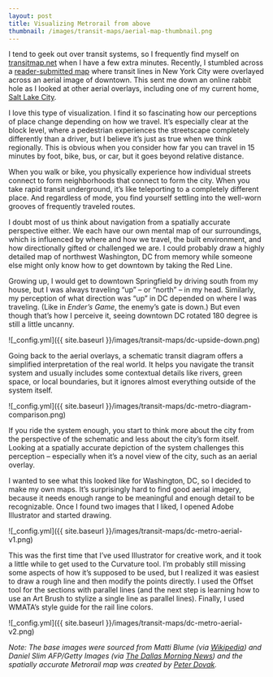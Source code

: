 ```yaml
---
layout: post
title: Visualizing Metrorail from above
thumbnail: /images/transit-maps/aerial-map-thumbnail.png
---
```


I tend to geek out over transit systems, so I frequently find myself on [transitmap.net](https://transitmap.net/) when I have a few extra minutes. Recently, I stumbled across a [reader-submitted map](http://transitmap.net/arnorian-nyc/) where transit lines in New York City were overlayed across an aerial image of downtown. This sent me down an online rabbit hole as I looked at other aerial overlays, including one of my current home, [Salt Lake City](https://transitmap.net/aerial-salt-lake/). 

I love this type of visualization. I find it so fascinating how our perceptions of place change depending on how we travel. It’s especially clear at the block level, where a pedestrian experiences the streetscape completely differently than a driver, but I believe it’s just as true when we think regionally. This is obvious when you consider how far you can travel in 15 minutes by foot, bike, bus, or car, but it goes beyond relative distance. 

When you walk or bike, you physically experience how individual streets connect to form neighborhoods that connect to form the city. When you take rapid transit underground, it’s like teleporting to a completely different place. And regardless of mode, you find yourself settling into the well-worn grooves of frequently traveled routes. 

I doubt most of us think about navigation from a spatially accurate perspective either. We each have our own mental map of our surroundings, which is influenced by where and how we travel, the built environment, and how directionally gifted or challenged we are. I could probably draw a highly detailed map of northwest Washington, DC from memory while someone else might only know how to get downtown by taking the Red Line. 

Growing up, I would get to downtown Springfield by driving south from my house, but I was always traveling “up” – or “north” – in my head. Similarly, my perception of what direction was “up” in DC depended on where I was traveling. (Like in *Ender’s Game*, the enemy’s gate is down.) But even though that’s how I perceive it, seeing downtown DC rotated 180 degree is still a little uncanny.

![_config.yml]({{ site.baseurl }}/images/transit-maps/dc-upside-down.png)

Going back to the aerial overlays, a schematic transit diagram offers a simplified interpretation of the real world. It helps you navigate the transit system and usually includes some contextual details like rivers, green space, or local boundaries, but it ignores almost everything outside of the system itself. 

![_config.yml]({{ site.baseurl }}/images/transit-maps/dc-metro-diagram-comparison.png)

If you ride the system enough, you start to think more about the city from the perspective of the schematic and less about the city’s form itself. Looking at a spatially accurate depiction of the system challenges this perception – especially when it’s a novel view of the city, such as an aerial overlay.

I wanted to see what this looked like for Washington, DC, so I decided to make my own maps. It’s surprisingly hard to find good aerial imagery, because it needs enough range to be meaningful and enough detail to be recognizable. Once I found two images that I liked, I opened Adobe Illustrator and started drawing.

![_config.yml]({{ site.baseurl }}/images/transit-maps/dc-metro-aerial-v1.png)

This was the first time that I’ve used Illustrator for creative work, and it took a little while to get used to the Curvature tool. I’m probably still missing some aspects of how it’s supposed to be used, but I realized it was easiest to draw a rough line and then modify the points directly. I used the Offset tool for the sections with parallel lines (and the next step is learning how to use an Art Brush to stylize a single line as parallel lines). Finally, I used WMATA’s style guide for the rail line colors. 

![_config.yml]({{ site.baseurl }}/images/transit-maps/dc-metro-aerial-v2.png)

*Note: The base images were sourced from Matti Blume (via [Wikipedia](https://commons.wikimedia.org/wiki/File:Aerial,_Washington,_D.C._(20100325-DSC01293).jpg)) and Daniel Slim AFP/Getty Images (via [The Dallas Morning News](https://www.dallasnews.com/business/2018/02/24/this-week-in-amazon-o-mania-hq2-clues-point-to-d-c-area-but-maybe-not/)) and the spatially accurate Metrorail map was created by [Peter Dovak](https://www.behance.net/gallery/10965947/Washington-Metro-Map-to-Scale).*